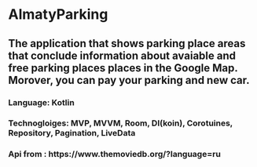 <h1> AlmatyParking </h1>

<h2> The application that shows parking place areas that conclude information about avaiable and free parking places places in the Google Map. Morover, you can pay your parking and new car.</h2>
<h3> Language: Kotlin</h3>
<h3> Technogloiges: MVP, MVVM, Room, DI(koin), Corotuines, Repository, Pagination, LiveData </h3>
<h3> Api from : https://www.themoviedb.org/?language=ru </h3>
